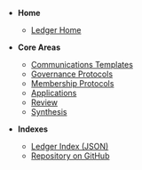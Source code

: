 - **Home**
  - [Ledger Home](README.md)

- **Core Areas**
  - [Communications Templates](communications-templates/README.md)
  - [Governance Protocols](governance-protocols/README.md)
  - [Membership Protocols](membership-protocols/README.md)
  - [Applications](applications/README.md)
  - [Review](review/README.md)
  - [Synthesis](synthesis/README.md)

- **Indexes**
  - [Ledger Index (JSON)](ledger-index.json)
  - [Repository on GitHub](https://github.com/DoctorJamesMichel/snap-council-ledger)
